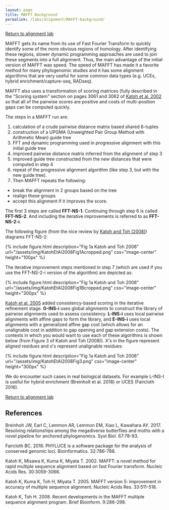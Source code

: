 ```yaml
---
layout: page
title: MAFFT Background
permalink: /labs/alignment/MAFFT-background/
---
```

[Return to alignment lab](/labs/alignment/)

MAFFT gets its name from its use of Fast Fourier Transform to quickly
identify some of the more obvious regions of homology. After identifying
these regions, slower dynamic programming approaches are used to join
these segments into a full alignment. Thus, the main advantage of the
initial version of MAFFT was speed. The speed of MAFFT has made it a
favorite method for many phylogenomic studies and it has some alignment
algorithms that are very useful for some common data types (e.g. UCEs,
hybrid enrichment/capture-seq, RADseq).

MAFFT also uses a transformation of scoring matrices (fully described in
the "Scoring system" section on pages 3061 and 3062 of
[Katoh et al. 2002](http://nar.oxfordjournals.org/content/30/14/3059.abstract) so 
that all of the pairwise scores are positive and costs of
multi-position gaps can be computed quickly.

The steps in a MAFFT run are:
1. calculation of a crude pairwise distance matrix based shared 6-tuples
1. construction of a UPGMA (Unweighted Pair Group Method with Arithmetic Mean) guide tree
1. FFT and dynamic programming used in progressive alignment with this initial guide tree
1. improved pairwise distance matrix inferred from the alignment of step 3
1. improved guide tree constructed from the new distances that were computed in step 4
1. repeat of the progressive alignment algorithm (like step 3, but with the new guide tree).
1. Then MAFFT repeats the following:
* break the alignment in 2 groups based on the tree
* realign these groups
* accept this alignment if it improves the score.

The first 3 steps are called **FFT-NS-1**. Continuing through step 6 is
called **FFT-NS-2**. And including the iterative improvements is
referred to as **FFT-NS-2-i**.

The following figure (from the nice review by [Katoh and Toh (2008)](http://bib.oxfordjournals.org/content/9/4/286)) diagrams FFT-NS-2:

{% include figure.html description="Fig 1a Katoh and Toh 2008" url="/assets/img/KatohEtAl2008Fig1Acropped.png" css="image-center" height="100px" %}

The iterative improvement steps mentioned in step 7 (which are used if you use the FFT-NS-2-i version of the algorithm) are depicted as:

{% include figure.html description="Fig 1a Katoh and Toh 2008" url="/assets/img/KatohEtAl2008Fig1Bcropped.png" css="image-center" height="300px" %}

[Katoh et al. 2005](http://nar.oxfordjournals.org/content/33/2/511.abstract) added
consistency-based scoring in the iterative refinement stage. 
**G-INS-i** uses global alignments to construct the library of
pairwise alignments used to assess consistency. **L-INS-i** uses local
pairwise alignments with affine gaps to form the library, and
**E-INS-i** uses local alignments with a generalized affine gap cost
(which allows for an unalignable cost in addition to gap opening and gap
extension costs). The contexts in which you would want to use each of
these algorithms is shown below (from Figure 3 of Katoh and Toh (2008)).
 X's in the figure represent aligned residues and o's represent
unalignable residues:

{% include figure.html description="Fig 1a Katoh and Toh 2008" url="/assets/img/KatohEtAl2008Fig3.png" css="image-center" height="300px" %}

We do encounter such cases in real biological datasets. For example L-INS-I is useful for hybrid enrichment (Breinholt et al. 2018) or UCES (Faircloth 2016).

[Return to alignment lab](/labs/alignment/)

## References

Breinholt JW, Earl C, Lemmon AR, Lemmon EM, Xiao L, Kawahara AY. 2017. Resolving relationships among the megadiverse butterflies and moths with a novel pipeline for anchored phylogenomics. Syst Biol. 67:78-93.

Faircloth BC. 2016. PHYLUCE is a software package for the analysis of conserved genomic loci. Bioinformatics. 32:786-788.

Katoh K, Misawa K, Kuma K, Miyata T. 2002. MAFFT: a novel method for rapid multiple sequence alignment based on fast Fourier transform. Nucleic Acids Res. 30:3059-3066.

Katoh K, Kuma K, Toh H, Miyata T. 2005. MAFFT version 5: improvement in accuracy of multiple sequence alignment. Nucleic Acids Res. 33:511-518.

Katoh K, Toh H. 2008. Recent developments in the MAFFT multiple sequence alignment program. Brief Bioinform. 9:286-298.
